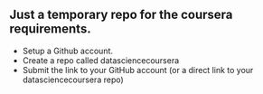 ## Just a temporary repo for the coursera requirements.
* Setup a Github account.
* Create a repo called datasciencecoursera
* Submit the link to your GitHub account (or a direct link to your datasciencecoursera repo)
